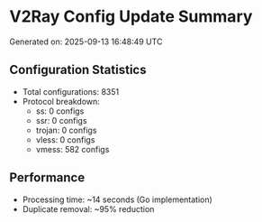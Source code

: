 # V2Ray Config Update Summary
Generated on: 2025-09-13 16:48:49 UTC

## Configuration Statistics
- Total configurations: 8351
- Protocol breakdown:
  - ss: 0 configs
  - ssr: 0 configs
  - trojan: 0 configs
  - vless: 0 configs
  - vmess: 582 configs

## Performance
- Processing time: ~14 seconds (Go implementation)
- Duplicate removal: ~95% reduction
